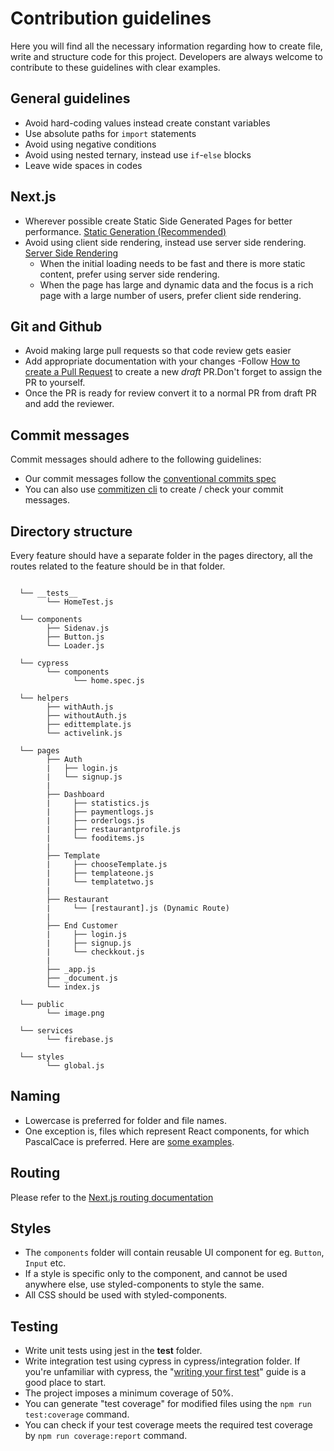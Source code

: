 # Contribution guidelines

Here you will find all the necessary information regarding how to create file, write and structure code for this project. Developers are always welcome to contribute to these guidelines with clear examples.

## General guidelines
- Avoid hard-coding values instead create constant variables
- Use absolute paths for `import` statements
- Avoid using negative conditions
- Avoid using nested ternary, instead use `if`-`else` blocks
- Leave wide spaces in codes

## Next.js 
- Wherever possible create Static Side Generated Pages for better performance. [Static Generation (Recommended)](https://nextjs.org/docs/basic-features/pages#static-generation-recommended)
- Avoid using client side rendering, instead use server side rendering. [Server Side Rendering](https://nextjs.org/docs/basic-features/pages#server-side-rendering)
    - When the initial loading needs to be fast and there is more static content, prefer using server side rendering.
    - When the page has large and dynamic data and the focus is a rich page with a large number of users, prefer client side rendering.

## Git and Github

- Avoid making large pull requests so that code review gets easier
- Add appropriate documentation with your changes
-Follow [How to create a Pull Request](https://docs.github.com/en/github/collaborating-with-pull-requests/proposing-changes-to-your-work-with-pull-requests/creating-a-pull-request) to create a new *draft* PR.Don't forget to assign the PR to yourself.
- Once the PR is ready for review convert it to a normal PR from draft PR and add the reviewer. 

## Commit messages

Commit messages should adhere to the following guidelines:

- Our commit messages follow the [conventional commits spec](https://www.conventionalcommits.org/en/v1.0.0/)
- You can also use [commitizen cli](https://commitizen.github.io/cz-cli/) to create / check your commit messages.

## Directory structure

Every feature should have a separate folder in the pages directory, all the routes related to the feature should be in that folder.  

```

  └── __tests__
        └── HomeTest.js
  
  └── components
        ├── Sidenav.js
        ├── Button.js
        └── Loader.js
  
  └── cypress
        └── components
              └── home.spec.js
        
  └── helpers
        ├── withAuth.js
        ├── withoutAuth.js
        ├── edittemplate.js
        └── activelink.js
        
  └── pages
       	├── Auth
        |   ├── login.js
        |   └── signup.js
        | 
       	├── Dashboard
        |  	  ├── statistics.js
        |  	  ├── paymentlogs.js
        |  	  ├── orderlogs.js
        |  	  ├── restaurantprofile.js
        |  	  └── fooditems.js
        |
        ├── Template
        |  	  ├── chooseTemplate.js
        |  	  ├── templateone.js
        |  	  └── templatetwo.js
        |
        ├── Restaurant
        |  	  └── [restaurant].js (Dynamic Route)
        |      
        ├── End Customer
        |     ├── login.js
        |     ├── signup.js
        |     └── checkkout.js
        |
        ├── _app.js
        ├── _document.js
        └── index.js
  
  └── public
        └── image.png        

  └── services
        └── firebase.js

  └── styles
        └── global.js         

```          	

## Naming

- Lowercase is preferred for folder and file names.
- One exception is, files which represent React components, for which PascalCace is preferred. Here are [some examples](https://github.com/vercel/next.js/tree/canary/examples).

## Routing

Please refer to the [Next.js routing documentation](https://nextjs.org/docs/routing/introduction)

## Styles

- The `components` folder will contain reusable UI component for eg. `Button`, `Input` etc.
- If a style is specific only to the component, and cannot be used anywhere else, use styled-components to style the same.
- All CSS should be used with styled-components. 

## Testing

- Write unit tests using jest in the __test__ folder.
- Write integration test using cypress in cypress/integration folder. If you're unfamiliar with cypress, the "[writing your first test](https://docs.cypress.io/guides/getting-started/writing-your-first-test#Add-a-test-file)" guide is a good place to start.
- The project imposes a minimum coverage of 50%.
- You can generate "test coverage" for modified files using the `npm run test:coverage` command.
- You can check if your test coverage meets the required test coverage by `npm run coverage:report` command.  



